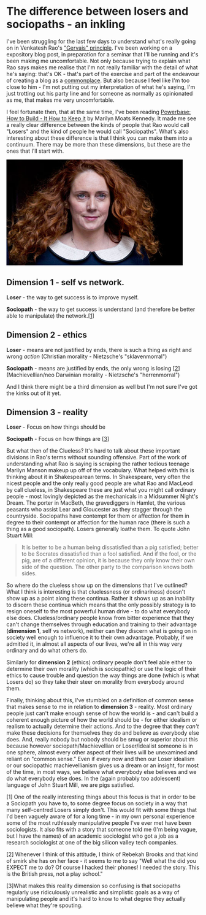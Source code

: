 # The difference between losers and sociopaths - an inkling
I've been struggling for the last few days to understand what's really going on in Venkatesh Rao's ["Gervais" principle](http://www.amazon.co.uk/gp/product/B00F9IV64W?ie=UTF8&camp=3194&creative=21330&creativeASIN=B00F9IV64W&linkCode=shr&tag=theginmum-21&qid=1388826536&sr=8-1&keywords=gervais+principle).  I've been working on a expository blog post, in preparation for a seminar that I'll be running and it's been making me uncomfortable.  Not only because trying to explain what Rao says makes me realise that I'm not really familiar with the detail of what he's saying: that's OK - that's part of the exercise and part of the endeavour of creating a blog as a [commonplace](http://en.wikipedia.org/wiki/Commonplace_book). But also because I feel like I'm too close to him - I'm not putting out my interpretation of what he's saying, I'm just trotting out his party line and for someone as normally as opinionated as me, that makes me very uncomfortable.

I feel fortunate then, that at the same time, I've been reading [Powerbase:  How to Build - It How to Keep it](http://www.amazon.co.uk/gp/product/0449207501?ie=UTF8&camp=3194&creative=21330&creativeASIN=0449207501&linkCode=shr&tag=theginmum-21&qid=1388826326&sr=8-1&keywords=marilyn+moats+kennedy) by Marilyn Moats Kennedy.  It made me see a really clear difference between the kinds of people that Rao would call "Losers" and the kind of people he would call "Sociopaths".    What's also interesting about these difference is that I think you can make them into a continuum.  There may be more than these dimensions, but these are the ones that I'll start with.

![Rebekah Brooks in a Peter Pan outfit](RebekahBrooks.jpg "Not sociopathic - just ends and network oriented")
## Dimension 1 - self vs network. 
**Loser** - the way to get success is to improve myself.

**Sociopath** - the way to get success is understand (and therefore be better able to manipulate) the network.[[1](#head1)]

## Dimension 2 - ethics
**Loser** - means are not justified by ends, there is such a thing as right and wrong *action* (Christian morality - Nietzsche's "sklavenmorral")

**Sociopath** - means are justified by ends, the only wrong is losing [[2](#head2)] (Machievellian/neo Darwinian morality - Nietzsche's "herrenmorral")

And I think there might be a third dimension as well but I'm not sure I've got the kinks out of it yet.

## Dimension 3 - reality
**Loser** - Focus on how things should be 

**Sociopath** - Focus on how things are [[3](#head3)]

But what then of the Clueless? It's hard to talk about these important divisions in Rao's terms without sounding offensive.  Part of the work of understanding what Rao is saying is scraping the rather tedious teenage Marilyn Manson makeup up off of the vocabulary. What helped with this is thinking about it in Shakespearean terms.  In Shakespeare, very often the nicest people and the only really good people are what Rao and MacLeod by call clueless, in Shakespeare these are just what you might call ordinary people - most lovingly depicted as the mechanicals in a Midsummer Night's Dream.  The porter in MacBeth, the gravediggers in Hamlet, the various peasants who assist Lear and Gloucester as they stagger through the countryside.  Sociopaths have contempt for them or affection for them in degree to their contempt or affection for the human race (there is such a thing as a good sociopath).  Losers generally loathe them. To quote John Stuart Mill:

>It is better to be a human being dissatisfied than a pig satisfied; better to be Socrates dissatisfied than a fool satisfied. And if the fool, or the pig, are of a different opinion, it is because they only know their own side of the question. The other party to the comparison knows both sides.

So where do the clueless show up on the dimensions that I've outlined?  What I think is interesting is that cluelessness (or ordinariness) doesn't show up as a point along these continua. Rather it shows up as an inability to discern these continua which means that the only possibly strategy is to resign oneself to the most powerful human drive - to do what everybody else does.  Clueless/ordinary people know from bitter experience that they can't change themselves through education and training to their advantage (**dimension 1**, self vs network), neither can they discern what is going on in society well enough to influence it to their own advantage. Probably, if we admitted it, in almost all aspects of our lives, we're all in this way very ordinary and do what others do. 

Similarly for **dimension 2** (ethics) ordinary people don't feel able either to determine their own morality (which is sociopathic) or use the logic of their ethics to cause trouble and question the way things are done (which is what Losers do) so they take their steer on morality from everybody around them.

Finally, thinking about this, I've stumbled on a definition of common sense that makes sense to me in relation to **dimension 3** - reality. Most ordinary people just can't make enough sense of how the world is - and can't build a coherent enough picture of how the world should be - for either idealism or realism to actually determine their actions.  And to the degree that they *can't* make these decisions for themselves they do and believe as everybody else does.  And, really nobody but nobody should be smug or superior about this because however sociopath/Machievellian or Loser/idealist someone is in one sphere, almost every other aspect of their lives will be unexamined and reliant on "common sense."  Even if every now and then our Loser idealism or our sociopathic machievellianism gives us a dream or an insight, for most of the time, in most ways, we believe what everybody else believes and we do what everybody else does.  In the (again probably too adolescent) language of John Stuart Mill, we are pigs satisfied.

<a name="head1">[1]</a> One of the really interesting things about this focus is that in order to be a Sociopath you have to, to some degree focus on society in a way that many self-centred Losers simply don't.  This would fit with some things that I'd been vaguely aware of for a long time - in my own personal experience some of the most ruthlessly manipulative people I've ever met have been sociologists.  It also fits with a story that someone told me (I'm being vague, but I have the names) of an academic sociologist who got a job as a research sociologist at one of the big silicon valley tech companies.

<a name="head2">[2]</a> Whenever I think of this attitude, I think of Rebekah Brooks and that kind of smirk she has on her face - it seems to me to say "Well what the did you EXPECT me to do? Of course I hacked their phones! I needed the story. This is the British press, not a play school."

<a name="head3">[3]</a>What makes this reality dimension so confusing is that sociopaths regularly use ridiculously unrealistic and simplistic goals as a way of manipulating people and it's hard to know to what degree they actually believe what they're spouting.

